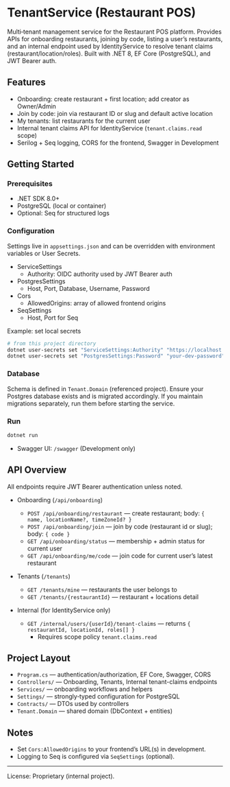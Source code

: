 # TenantService (Restaurant POS)

Multi‑tenant management service for the Restaurant POS platform. Provides APIs for onboarding restaurants, joining by code, listing a user’s restaurants, and an internal endpoint used by IdentityService to resolve tenant claims (restaurant/location/roles). Built with .NET 8, EF Core (PostgreSQL), and JWT Bearer auth.

## Features
- Onboarding: create restaurant + first location; add creator as Owner/Admin
- Join by code: join via restaurant ID or slug and default active location
- My tenants: list restaurants for the current user
- Internal tenant claims API for IdentityService (`tenant.claims.read` scope)
- Serilog + Seq logging, CORS for the frontend, Swagger in Development

## Getting Started

### Prerequisites
- .NET SDK 8.0+
- PostgreSQL (local or container)
- Optional: Seq for structured logs

### Configuration
Settings live in `appsettings.json` and can be overridden with environment variables or User Secrets.

- ServiceSettings
  - Authority: OIDC authority used by JWT Bearer auth
- PostgresSettings
  - Host, Port, Database, Username, Password
- Cors
  - AllowedOrigins: array of allowed frontend origins
- SeqSettings
  - Host, Port for Seq

Example: set local secrets
```bash
# from this project directory
dotnet user-secrets set "ServiceSettings:Authority" "https://localhost:7163"
dotnet user-secrets set "PostgresSettings:Password" "your-dev-password"
```

### Database
Schema is defined in `Tenant.Domain` (referenced project). Ensure your Postgres database exists and is migrated accordingly. If you maintain migrations separately, run them before starting the service.

### Run
```bash
dotnet run
```
- Swagger UI: `/swagger` (Development only)

## API Overview

All endpoints require JWT Bearer authentication unless noted.

- Onboarding (`/api/onboarding`)
  - `POST /api/onboarding/restaurant` — create restaurant; body: `{ name, locationName?, timeZoneId? }`
  - `POST /api/onboarding/join` — join by code (restaurant id or slug); body: `{ code }`
  - `GET /api/onboarding/status` — membership + admin status for current user
  - `GET /api/onboarding/me/code` — join code for current user’s latest restaurant

- Tenants (`/tenants`)
  - `GET /tenants/mine` — restaurants the user belongs to
  - `GET /tenants/{restaurantId}` — restaurant + locations detail

- Internal (for IdentityService only)
  - `GET /internal/users/{userId}/tenant-claims` — returns `{ restaurantId, locationId, roles[] }`
    - Requires scope policy `tenant.claims.read`

## Project Layout
- `Program.cs` — authentication/authorization, EF Core, Swagger, CORS
- `Controllers/` — Onboarding, Tenants, Internal tenant-claims endpoints
- `Services/` — onboarding workflows and helpers
- `Settings/` — strongly‑typed configuration for PostgreSQL
- `Contracts/` — DTOs used by controllers
- `Tenant.Domain` — shared domain (DbContext + entities)

## Notes
- Set `Cors:AllowedOrigins` to your frontend’s URL(s) in development.
- Logging to Seq is configured via `SeqSettings` (optional).

---

License: Proprietary (internal project).
